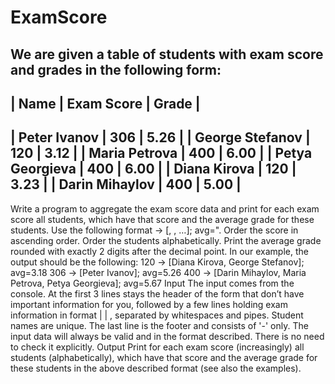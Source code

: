 # ExamScore
We are given a table of students with exam score and grades in the following form:
----------------------------------------
| Name            | Exam Score | Grade |
----------------------------------------
| Peter Ivanov    | 306        | 5.26  |
| George Stefanov | 120        | 3.12  |
| Maria Petrova   | 400        | 6.00  |
| Petya Georgieva | 400        | 6.00  |
| Diana Kirova    | 120        | 3.23  |
| Darin Mihaylov  | 400        | 5.00  |
----------------------------------------
Write a program to aggregate the exam score data and print for each exam score all students, which have that score and the average grade for these students. Use the following format <score> -> [<student1>, <student2>, …]; avg=<avg grade>". Order the score in ascending order. Order the students alphabetically. Print the average grade rounded with exactly 2 digits after the decimal point. In our example, the output should be the following:
120 -> [Diana Kirova, George Stefanov]; avg=3.18
306 -> [Peter Ivanov]; avg=5.26
400 -> [Darin Mihaylov, Maria Petrova, Petya Georgieva]; avg=5.67
Input
The input comes from the console. At the first 3 lines stays the header of the form that don’t have important information for you, followed by a few lines holding exam information in format <name> | <score> | <grade>, separated by whitespaces and pipes. Student names are unique. The last line is the footer and consists of '-' only. The input data will always be valid and in the format described. There is no need to check it explicitly.
Output
Print for each exam score (increasingly) all students (alphabetically), which have that score and the average grade for these students in the above described format (see also the examples).
